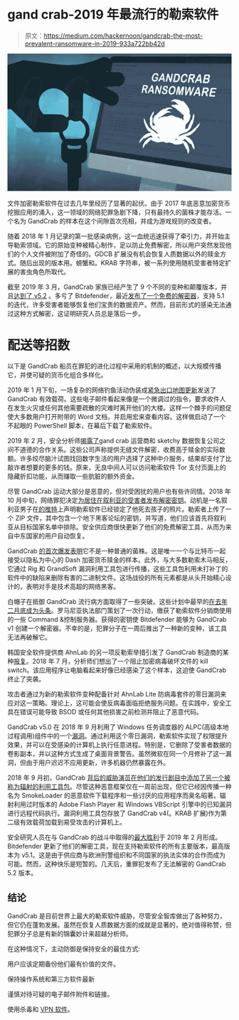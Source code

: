 # gand crab-2019 年最流行的勒索软件

> 原文：<https://medium.com/hackernoon/gandcrab-the-most-prevalent-ransomware-in-2019-933a722bb42d>

![](img/763804e7d863019eeb1d34512d63141c.png)

文件加密勒索软件在过去几年里经历了显著的起伏。由于 2017 年底恶意加密货币挖掘应用的涌入，这一领域的网络犯罪急剧下降，只有最持久的菌株才能存活。一个名为 GandCrab 的样本在这个间隙首次亮相，并成为游戏规则的改变者。

随着 2018 年 1 月记录的第一批感染病例，这一血统迅速获得了牵引力，并开始主导勒索领域。它的原始变种被精心制作，足以防止免费解密，所以用户突然发现他们的个人文件被附加了奇怪的。GDCB 扩展没有机会恢复人质数据以外的赎金方式。随后出现的版本用。螃蟹和。KRAB 字符串，被一系列使用随机受害者特定扩展的害虫角色所取代。

截至 2019 年 3 月，GandCrab 家族已经产生了 9 个不同的变种和颠覆版本，并且[达到了 v5.2](https://myspybot.com/gandcrab-5-2/) 。多亏了 Bitdefender，最近[发布了一个免费的解密器](https://labs.bitdefender.com/2019/02/new-gandcrab-v5-1-decryptor-available-now/)，支持 5.1 的迭代，许多受害者能够恢复他们宝贵的数据资产。然而，目前形式的感染无法通过这种方式解密，这证明研究人员总是落后一步。

# **配送等招数**

以下是 GandCrab 船员在罪犯的进化过程中采用的机制的概述，以大规模传播它，并使可疑的货币化组合多样化。

2019 年 1 月下旬，一场复杂的网络钓鱼活动伪装成[紧急出口地图更新](https://myonlinesecurity.co.uk/gandcrab-5-1-via-up-to-date-emergency-exit-map-rosie-l-ashton/)发送了 GandCrab 有效载荷。这些电子邮件看起来像是一个微调过的指令，要求收件人在发生火灾或任何其他需要疏散的灾难时离开他们的大楼。这样一个棘手的问题促使大多数用户打开附带的 Word 文档，并启用宏来查看内容。这样做启动了一个不起眼的 PowerShell 脚本，在幕后下载了勒索软件。

2019 年 2 月，安全分析师[揭露了](https://www.coveware.com/blog/2018/12/11/beware-of-dishonest-ransomware-recovery-firms)gand crab 运营商和 sketchy 数据恢复公司之间不道德的合作关系。这些公司声称提供无缝文件解密，收费高于赎金的实际数额。许多绞尽脑汁试图找回数字生活的用户选择了这种中介服务，结果却支付了比敲诈者想要的更多的钱。原来，无良中间人可以访问勒索软件 Tor 支付页面上的隐藏折扣功能，从而赚取一些肮脏的额外资金。

尽管 GandCrab 运动大部分是恶意的，但对受困扰的用户也有些许同情。2018 年 10 月中旬，网络罪犯决定[为居住在叙利亚的受害者发布解密密钥](https://www.bleepingcomputer.com/news/security/gandcrab-devs-release-decryption-keys-for-syrian-victims/)。动机是一名叙利亚男子在[的推特](https://twitter.com/kvbNDtxL0kmIqRU/status/1052075557112942592)上声明勒索软件已经锁定了他死去孩子的照片。勒索者上传了一个 ZIP 文件，其中包含一个地下黑客论坛的密钥，并写道，他们应该首先将叙利亚从目标国家名单中排除。安全供应商很快更新了他们的免费解密工具，从而为来自中东国家的用户自动恢复。

GandCrab [的首次爆发表明](https://blog.malwarebytes.com/threat-analysis/2018/01/gandcrab-ransomware-distributed-by-rig-and-grandsoft-exploit-kits/)它不是一种普通的菌株。这是唯一一个与比特币一起接受以隐私为中心的 Dash 加密货币赎金的样本。此外，与大多数勒索木马相反，它通过 Rig 和 GrandSoft 漏洞利用工具包进行传播，这些工具包利用未打补丁的软件中的缺陷来删除有害的二进制文件。这场战役的所有元素都是从头开始精心设计的，表明对手是技术高超的网络黑客。

白帽子在抵御 GandCrab 流行病方面取得了一些突破。这些计划中最早的[在去年二月底成为头条](https://www.europol.europa.eu/newsroom/news/free-data-recovery-kit-for-victims-of-gandcrab-ransomware-now-available-no-more-ransom)。罗马尼亚执法部门策划了一次行动，缴获了勒索软件分销商使用的一些 Command &控制服务器。获得的密钥使 Bitdefender 能够为 GandCrab v1 创建一个解密器。不幸的是，犯罪分子在一周后推出了一种新的变种，该工具无法再破解它。

韩国安全软件提供商 AhnLab 的另一项反勒索举措引发了 GandCrab 制造商的某种[报复](https://www.bleepingcomputer.com/news/security/gandcrab-ransomware-author-bitter-after-security-vendor-releases-vaccine-app/)。2018 年 7 月，分析师们想出了一个阻止加密病毒破坏文件的 kill switch。该应用程序让电脑看起来好像已经感染了这个样本，这迫使 GandCrab 终止了突袭。

攻击者通过为新的勒索软件变种配备针对 AhnLab Lite 防病毒套件的零日漏洞来应对这一策略。理论上，这可能会使反病毒面临拒绝服务问题。在实践中，安全工具在错误可能导致 BSOD 或任何其他损害之前检测并阻止了恶意代码。

GandCrab v5.0 在 2018 年 9 月利用了 Windows 任务调度器的 ALPC(高级本地过程调用)组件中的一个[漏洞](https://blog.barkly.com/windows-task-scheduler-alpc-zero-day-exploit)。通过利用这个零日漏洞，勒索软件实现了权限提升效果，并可以在受感染的计算机上执行任意进程。特别是，它删除了受害者数据的卷影副本，并以这种方式生成了桌面背景警告。虽然微软在同一个月修补了这一漏洞，但由于用户迟迟不应用更新，许多机器仍然暴露在外。

2018 年 9 月初，GandCrab [背后的威胁演员在他们的发行剧目中添加了另一个被称为辐射的利用工具包](https://www.fireeye.com/blog/threat-research/2018/09/fallout-exploit-kit-used-in-malvertising-campaign-to-deliver-gandcrab-ransomware.html)。尽管这种恶意框架仅在一周前出现，但它已经因传播一种名为 SmokeLoader 的恶意软件下载程序和一些讨厌的应用程序而臭名昭著。辐射利用过时版本的 Adobe Flash Player 和 Windows VBScript 引擎中的已知漏洞进行远程代码执行。漏洞利用工具包存放了 GandCrab v4(。KRAB 扩展)作为第二级有效载荷加载到易受攻击的计算机上。

安全研究人员在与 GandCrab 的战斗中取得的[最大胜利](https://www.bleepingcomputer.com/news/security/gandcrab-decrypter-available-for-v51-new-52-variant-already-out/)于 2019 年 2 月形成。Bitdefender 更新了他们的解密工具，现在支持勒索软件的所有主要版本，最高版本为 v5.1。这是由于供应商与欧洲刑警组织和不同国家的执法实体的合作而成为可能。然而，这种快乐是短暂的。几天后，重罪犯发布了无法解密的 GandCrab 5.2 版本。

## **结论**

GandCrab 是目前世界上最大的勒索软件威胁，尽管安全智库做出了各种努力，但它仍在蓬勃发展。虽然在恢复人质数据方面的成就是显著的，绝对值得称赞，但犯罪分子总是有新的锦囊妙计来超越分析师。

在这种情况下，主动防御是保持安全的最佳方式:

用户应该定期备份他们最有价值的文件。

保持操作系统和第三方软件最新

谨慎对待可疑的电子邮件附件和链接。

使用杀毒和 [VPN 软件](https://gobestvpn.com/reviews/nordvpn/)。